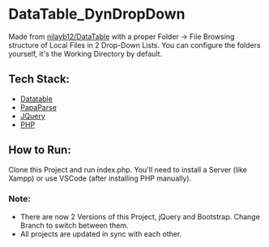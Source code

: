 # DataTable_DynDropDown
Made from [nilayb12/DataTable](https://github.com/nilayb12/DataTable) with a proper Folder -> File Browsing structure of Local Files in 2 Drop-Down Lists. You can configure the folders yourself, it's the Working Directory by default.

## Tech Stack:
- [Datatable](https://datatables.net/)
- [PapaParse](https://www.papaparse.com/)
- [JQuery](https://jquery.com/)
- [PHP](https://www.php.net/)

## How to Run:
Clone this Project and run index.php. You'll need to install a Server (like Xampp) or use VSCode (after installing PHP manually).

### Note:
- There are now 2 Versions of this Project, jQuery and Bootstrap. Change Branch to switch between them.
- All projects are updated in sync with each other.
